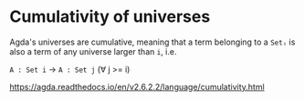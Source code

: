 # Cumulativity of universes

Agda's universes are cumulative, meaning that a term belonging to a `Setᵢ` is also a term of any universe larger than `i`, i.e.

`A : Set i` → `A : Set j` (∀ j >= i)

https://agda.readthedocs.io/en/v2.6.2.2/language/cumulativity.html
